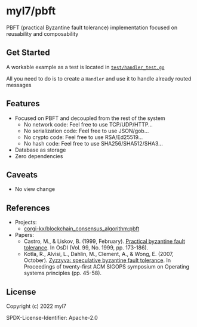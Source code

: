 # myl7/pbft

PBFT (practical Byzantine fault tolerance) implementation focused on reusability and composability

## Get Started

A workable example as a test is located in [`test/handler_test.go`](test/handler_test.go)

All you need to do is to create a `Handler` and use it to handle already routed messages

## Features

- Focused on PBFT and decoupled from the rest of the system
  - No network code: Feel free to use TCP/UDP/HTTP...
  - No serialization code: Feel free to use JSON/gob...
  - No crypto code: Feel free to use RSA/Ed25519...
  - No hash code: Feel free to use SHA256/SHA512/SHA3...
- Database as storage
- Zero dependencies

## Caveats

- No view change

## References

- Projects:
  - [corgi-kx/blockchain_consensus_algorithm:pbft](https://github.com/corgi-kx/blockchain_consensus_algorithm/tree/master/pbft)
- Papers:
  - Castro, M., & Liskov, B. (1999, February). [Practical byzantine fault tolerance](http://css.csail.mit.edu/6.824/2014/papers/castro-practicalbft.pdf). In OsDI (Vol. 99, No. 1999, pp. 173-186).
  - Kotla, R., Alvisi, L., Dahlin, M., Clement, A., & Wong, E. (2007, October). [Zyzzyva: speculative byzantine fault tolerance](http://www.cs.cornell.edu/lorenzo/papers/kotla07Zyzzyva.pdf). In Proceedings of twenty-first ACM SIGOPS symposium on Operating systems principles (pp. 45-58).

## License

Copyright (c) 2022 myl7

SPDX-License-Identifier: Apache-2.0
